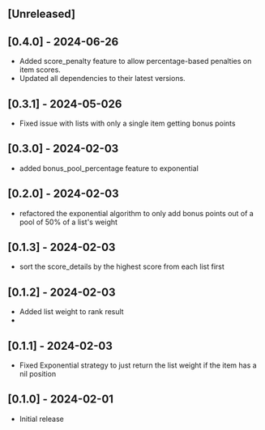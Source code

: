 ## [Unreleased]

## [0.4.0] - 2024-06-26
- Added score_penalty feature to allow percentage-based penalties on item scores.
- Updated all dependencies to their latest versions.

## [0.3.1] - 2024-05-026

- Fixed issue with lists with only a single item getting bonus points

## [0.3.0] - 2024-02-03

- added bonus_pool_percentage feature to exponential

## [0.2.0] - 2024-02-03

- refactored the exponential algorithm to only add bonus points out of a pool of 50% of a list's weight

## [0.1.3] - 2024-02-03

- sort the score_details by the highest score from each list first

## [0.1.2] - 2024-02-03

- Added list weight to rank result
- 
## [0.1.1] - 2024-02-03

- Fixed Exponential strategy to just return the list weight if the item has a nil position

## [0.1.0] - 2024-02-01

- Initial release
